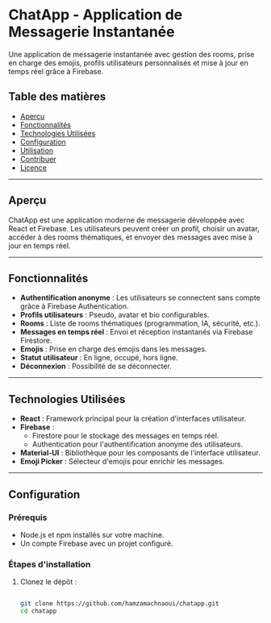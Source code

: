 # ChatApp - Application de Messagerie Instantanée

Une application de messagerie instantanée avec gestion des rooms, prise en charge des emojis, profils utilisateurs personnalisés et mise à jour en temps réel grâce à Firebase.

## Table des matières

- [Aperçu](#aperçu)
- [Fonctionnalités](#fonctionnalités)
- [Technologies Utilisées](#technologies-utilisées)
- [Configuration](#configuration)
- [Utilisation](#utilisation)
- [Contribuer](#contribuer)
- [Licence](#licence)

---

## Aperçu

ChatApp est une application moderne de messagerie développée avec React et Firebase. Les utilisateurs peuvent créer un profil, choisir un avatar, accéder à des rooms thématiques, et envoyer des messages avec mise à jour en temps réel.

---

## Fonctionnalités

- **Authentification anonyme** : Les utilisateurs se connectent sans compte grâce à Firebase Authentication.
- **Profils utilisateurs** : Pseudo, avatar et bio configurables.
- **Rooms** : Liste de rooms thématiques (programmation, IA, sécurité, etc.).
- **Messages en temps réel** : Envoi et réception instantanés via Firebase Firestore.
- **Emojis** : Prise en charge des emojis dans les messages.
- **Statut utilisateur** : En ligne, occupé, hors ligne.
- **Déconnexion** : Possibilité de se déconnecter.

---

## Technologies Utilisées

- **React** : Framework principal pour la création d'interfaces utilisateur.
- **Firebase** :
  - Firestore pour le stockage des messages en temps réel.
  - Authentication pour l'authentification anonyme des utilisateurs.
- **Material-UI** : Bibliothèque pour les composants de l'interface utilisateur.
- **Emoji Picker** : Sélecteur d'emojis pour enrichir les messages.

---

## Configuration

### Prérequis

- Node.js et npm installés sur votre machine.
- Un compte Firebase avec un projet configuré.

### Étapes d'installation

1. Clonez le dépôt :
   ```bash
   
   git clone https://github.com/hamzamachnaoui/chatapp.git
   cd chatapp

